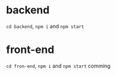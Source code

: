 # backend
`cd backend`, `npm i` and `npm start`
# front-end
`cd fron-end`, `npm i` and `npm start`
comming
